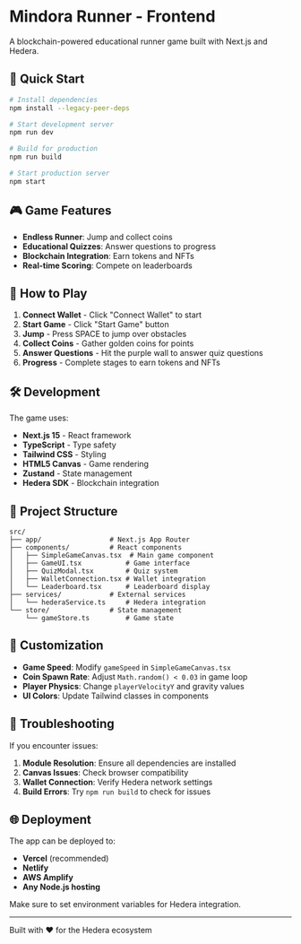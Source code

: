 # Mindora Runner - Frontend

A blockchain-powered educational runner game built with Next.js and Hedera.

## 🚀 Quick Start

```bash
# Install dependencies
npm install --legacy-peer-deps

# Start development server
npm run dev

# Build for production
npm run build

# Start production server
npm start
```

## 🎮 Game Features

- **Endless Runner**: Jump and collect coins
- **Educational Quizzes**: Answer questions to progress
- **Blockchain Integration**: Earn tokens and NFTs
- **Real-time Scoring**: Compete on leaderboards

## 🎯 How to Play

1. **Connect Wallet** - Click "Connect Wallet" to start
2. **Start Game** - Click "Start Game" button  
3. **Jump** - Press SPACE to jump over obstacles
4. **Collect Coins** - Gather golden coins for points
5. **Answer Questions** - Hit the purple wall to answer quiz questions
6. **Progress** - Complete stages to earn tokens and NFTs

## 🛠️ Development

The game uses:
- **Next.js 15** - React framework
- **TypeScript** - Type safety
- **Tailwind CSS** - Styling
- **HTML5 Canvas** - Game rendering
- **Zustand** - State management
- **Hedera SDK** - Blockchain integration

## 📁 Project Structure

```
src/
├── app/                 # Next.js App Router
├── components/          # React components
│   ├── SimpleGameCanvas.tsx  # Main game component
│   ├── GameUI.tsx           # Game interface
│   ├── QuizModal.tsx        # Quiz system
│   ├── WalletConnection.tsx # Wallet integration
│   └── Leaderboard.tsx      # Leaderboard display
├── services/            # External services
│   └── hederaService.ts     # Hedera integration
└── store/               # State management
    └── gameStore.ts         # Game state
```

## 🎨 Customization

- **Game Speed**: Modify `gameSpeed` in `SimpleGameCanvas.tsx`
- **Coin Spawn Rate**: Adjust `Math.random() < 0.03` in game loop
- **Player Physics**: Change `playerVelocityY` and gravity values
- **UI Colors**: Update Tailwind classes in components

## 🔧 Troubleshooting

If you encounter issues:

1. **Module Resolution**: Ensure all dependencies are installed
2. **Canvas Issues**: Check browser compatibility
3. **Wallet Connection**: Verify Hedera network settings
4. **Build Errors**: Try `npm run build` to check for issues

## 🌐 Deployment

The app can be deployed to:
- **Vercel** (recommended)
- **Netlify**
- **AWS Amplify**
- **Any Node.js hosting**

Make sure to set environment variables for Hedera integration.

---

Built with ❤️ for the Hedera ecosystem